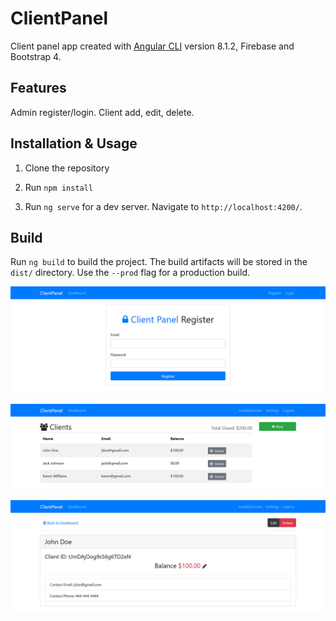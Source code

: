 # ClientPanel

Client panel app created with [Angular CLI](https://github.com/angular/angular-cli) version 8.1.2, Firebase and Bootstrap 4. 

## Features 

Admin register/login.
Client add, edit, delete.

## Installation & Usage

1. Clone the repository

2. Run `npm install`

3. Run `ng serve` for a dev server. Navigate to `http://localhost:4200/`.

## Build

Run `ng build` to build the project. The build artifacts will be stored in the `dist/` directory. Use the `--prod` flag for a production build.

![](screenshot3.jpg)

![](screenshot.jpg)

![](screenshot2.jpg)